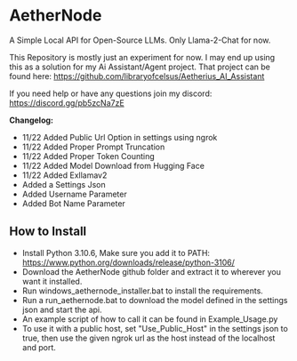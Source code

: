 # AetherNode
A Simple Local API for Open-Source LLMs.  Only Llama-2-Chat for now.

This Repository is mostly just an experiment for now.  I may end up using this as a solution for my Ai Assistant/Agent project.  That project can be found here: https://github.com/libraryofcelsus/Aetherius_AI_Assistant

If you need help or have any questions join my discord: https://discord.gg/pb5zcNa7zE


**Changelog:**
- 11/22 Added Public Url Option in settings using ngrok
- 11/22 Added Proper Prompt Truncation
- 11/22 Added Proper Token Counting
- 11/22 Added Model Download from Hugging Face
- 11/22 Added Exllamav2
- Added a Settings Json
- Added Username Parameter
- Added Bot Name Parameter

## How to Install
- Install Python 3.10.6, Make sure you add it to PATH: https://www.python.org/downloads/release/python-3106/
- Download the AetherNode github folder and extract it to wherever you want it installed.
- Run windows_aethernode_installer.bat to install the requirements.
- Run a run_aethernode.bat to download the model defined in the settings json and start the api.
- An example script of how to call it can be found in Example_Usage.py
- To use it with a public host, set "Use_Public_Host" in the settings json to true, then use the given ngrok url as the host instead of the localhost and port.
